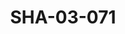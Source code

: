 ---
pid: SHA-03-071
title: SHA-03-071
language: ar
original_label: 
rights: شرحبيل احمد
location_of_original: شرحبيل احمد
photographer_or_studio: 
scanned_from: photograph 10.1 by 15.2
_date: '1994'
location: السعودية، جدة، السفارة السودانية
description: شرحبيل احمد وموظفين السفارة السودانية من ضمنهم صلاح مصطفى
additional_notes: 
permission_display: 'yes'
on_server: 'no'
on_website: 'no'
permalink: /photopages/ar/SHA-03-071.html
layout: photo-page
---